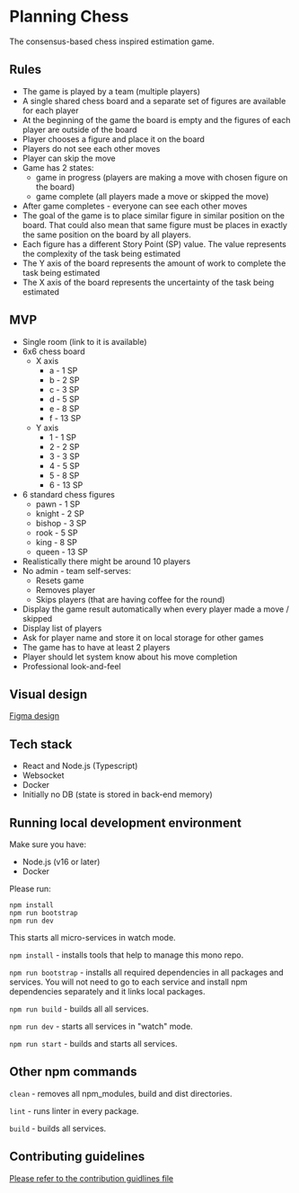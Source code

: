 # Planning Chess

The consensus-based chess inspired estimation game.

## Rules

- The game is played by a team (multiple players)
- A single shared chess board and a separate set of figures are available for each player
- At the beginning of the game the board is empty and the figures of each player are outside of the board
- Player chooses a figure and place it on the board
- Players do not see each other moves
- Player can skip the move
- Game has 2 states:
  - game in progress (players are making a move with chosen figure on the board)
  - game complete (all players made a move or skipped the move)
- After game completes - everyone can see each other moves
- The goal of the game is to place similar figure in similar position on the board. That could also mean that same figure must be places in exactly the same position on the board by all players.
- Each figure has a different Story Point (SP) value. The value represents the complexity of the task being estimated
- The Y axis of the board represents the amount of work to complete the task being estimated
- The X axis of the board represents the uncertainty of the task being estimated

## MVP

- Single room (link to it is available)
- 6x6 chess board
  - X axis
    - a - 1 SP
    - b - 2 SP
    - c - 3 SP
    - d - 5 SP
    - e - 8 SP
    - f - 13 SP
  - Y axis
    - 1 - 1 SP
    - 2 - 2 SP
    - 3 - 3 SP
    - 4 - 5 SP
    - 5 - 8 SP
    - 6 - 13 SP
- 6 standard chess figures
  - pawn - 1 SP
  - knight - 2 SP
  - bishop - 3 SP
  - rook - 5 SP
  - king - 8 SP
  - queen - 13 SP
- Realistically there might be around 10 players
- No admin - team self-serves:
  - Resets game
  - Removes player
  - Skips players (that are having coffee for the round)
- Display the game result automatically when every player made a move / skipped
- Display list of players
- Ask for player name and store it on local storage for other games
- The game has to have at least 2 players
- Player should let system know about his move completion
- Professional look-and-feel

## Visual design

[Figma design](https://www.figma.com/file/YLW1i75Qq3FLzHtpxz1Lgi/Planning-Chess)

## Tech stack

- React and Node.js (Typescript)
- Websocket
- Docker
- Initially no DB (state is stored in back-end memory)

## Running local development environment

Make sure you have:

- Node.js (v16 or later)
- Docker

Please run:

```
npm install
npm run bootstrap
npm run dev
```

This starts all micro-services in watch mode.

`npm install` - installs tools that help to manage this mono repo.

`npm run bootstrap` - installs all required dependencies in all packages and services. You will not need to go to each service and install npm dependencies separately and it links local packages.

`npm run build` - builds all all services.

`npm run dev` - starts all services in "watch" mode.

`npm run start` - builds and starts all services.

## Other npm commands

`clean` - removes all npm_modules, build and dist directories.

`lint` - runs linter in every package.

`build` - builds all services.

## Contributing guidelines

[Please refer to the contribution guidlines file](CONTRIBUTING.md)
